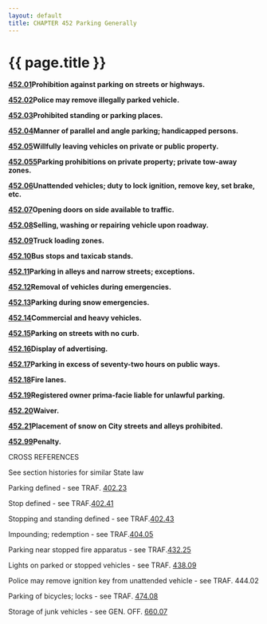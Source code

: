 ```yaml
---
layout: default 
title: CHAPTER 452 Parking Generally
---
```


{{ page.title }}
================

[**452.01**](26a82840.html)**Prohibition against parking on streets or
highways.**

[**452.02**](26adfb99.html)**Police may remove illegally parked
vehicle.**

[**452.03**](26b3aee2.html)**Prohibited standing or parking places.**

[**452.04**](26c7c100.html)**Manner of parallel and angle parking;
handicapped persons.**

[**452.05**](26ea02af.html)**Willfully leaving vehicles on private or
public property.**

[**452.055**](26f3364f.html)**Parking prohibitions on private property;
private tow-away zones.**

[**452.06**](27170815.html)**Unattended vehicles; duty to lock ignition,
remove key, set brake, etc.**

[**452.07**](271c3698.html)**Opening doors on side available to
traffic.**

[**452.08**](2720f597.html)**Selling, washing or repairing vehicle upon
roadway.**

[**452.09**](2725cc0c.html)**Truck loading zones.**

[**452.10**](2728d549.html)**Bus stops and taxicab stands.**

[**452.11**](27315c3c.html)**Parking in alleys and narrow streets;
exceptions.**

[**452.12**](2735a6a7.html)**Removal of vehicles during emergencies.**

[**452.13**](27384f0b.html)**Parking during snow emergencies.**

[**452.14**](274607e5.html)**Commercial and heavy vehicles.**

[**452.15**](274f2b08.html)**Parking on streets with no curb.**

[**452.16**](27540d16.html)**Display of advertising.**

[**452.17**](27578e42.html)**Parking in excess of seventy-two hours on
public ways.**

[**452.18**](275c2273.html)**Fire lanes.**

[**452.19**](2766df14.html)**Registered owner prima-facie liable for
unlawful parking.**

[**452.20**](2769da87.html)**Waiver.**

[**452.21**](276c4248.html)**Placement of snow on City streets and
alleys prohibited.**

[**452.99**](27725a48.html)**Penalty.**

CROSS REFERENCES

See section histories for similar State law

Parking defined - see TRAF. [402.23](1bfab7a4.html)

Stop defined - see TRAF.[402.41](1c549442.html)

Stopping and standing defined - see TRAF.[402.43](1c5d00cf.html)

Impounding; redemption - see TRAF.[404.05](1cc68a71.html)

Parking near stopped fire apparatus - see TRAF.[432.25](1fee4643.html)

Lights on parked or stopped vehicles - see TRAF. [438.09](23eb583f.html)

Police may remove ignition key from unattended vehicle - see TRAF.
444.02

Parking of bicycles; locks - see TRAF. [474.08](27f9545a.html)

Storage of junk vehicles - see GEN. OFF. [660.07](35a81684.html)
